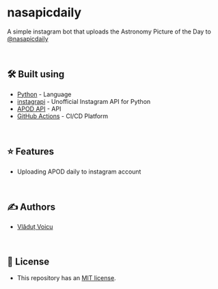 # nasapicdaily

A simple instagram bot that uploads the Astronomy Picture of the Day to [@nasapicdaily](https://www.instagram.com/nasapicdaily/)

&nbsp;

## :hammer_and_wrench: Built using

- [Python](https://www.python.org) - Language
- [instagrapi](https://github.com/adw0rd/instagrapi) - Unofficial Instagram API for Python
- [APOD API](https://github.com/nasa/apod-api) - API
- [GitHub Actions](https://github.com/features/actions) - CI/CD Platform

&nbsp;

## :star: Features

- Uploading APOD daily to instagram account

&nbsp;

## :writing_hand: Authors

- [Vlăduț Voicu](https://github.com/vladutvoicu)

&nbsp;

## :memo: License

- This repository has an [MIT license](https://github.com/vladutvoicu/nasapicdaily/blob/master/LICENSE).
